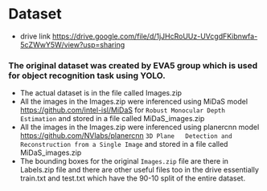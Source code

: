 # Dataset
- drive link https://drive.google.com/file/d/1jJHcRoUUz-UVcgdFKibnwfa-5cZWwY5W/view?usp=sharing

### The original dataset was created by EVA5 group which is used for object recognition task using YOLO.

- The actual dataset is in the file called Images.zip
- All the images in the Images.zip were inferenced using MiDaS model https://github.com/intel-isl/MiDaS for ```Robust Monocular Depth Estimation``` and stored in a file called MiDaS_images.zip
- All the images in the Images.zip were inferenced using planercnn model https://github.com/NVlabs/planercnn ```3D Plane   Detection and Reconstruction from a Single Image``` and stored in a file called MiDaS_images.zip
- The bounding boxes for the original `Images.zip` file are there in Labels.zip file and there are other useful files too in the drive essentially train.txt and test.txt which have the 90-10 split of the entire dataset.
